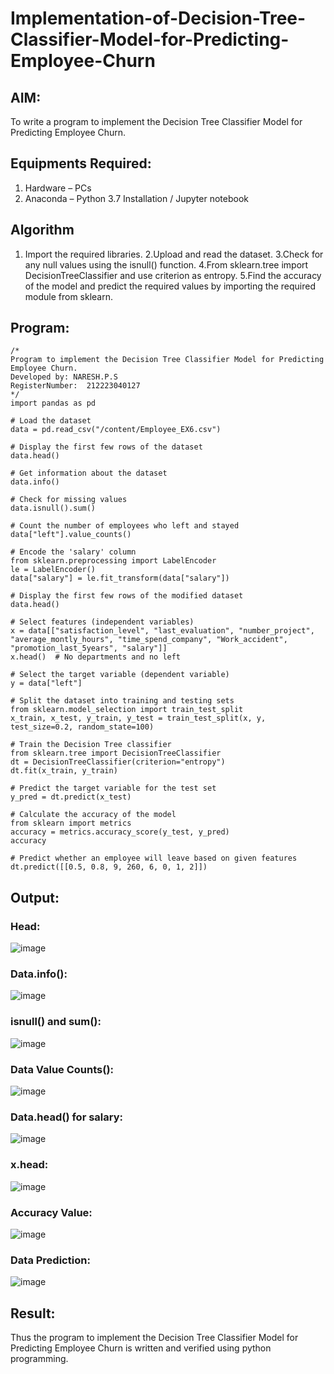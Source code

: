 # Implementation-of-Decision-Tree-Classifier-Model-for-Predicting-Employee-Churn

## AIM:
To write a program to implement the Decision Tree Classifier Model for Predicting Employee Churn.

## Equipments Required:
1. Hardware – PCs
2. Anaconda – Python 3.7 Installation / Jupyter notebook

## Algorithm
1. Import the required libraries.
2.Upload and read the dataset.
3.Check for any null values using the isnull() function.
4.From sklearn.tree import DecisionTreeClassifier and use criterion as entropy.
5.Find the accuracy of the model and predict the required values by importing the required module from sklearn.

## Program:
```
/*
Program to implement the Decision Tree Classifier Model for Predicting Employee Churn.
Developed by: NARESH.P.S
RegisterNumber:  212223040127
*/
import pandas as pd

# Load the dataset
data = pd.read_csv("/content/Employee_EX6.csv")

# Display the first few rows of the dataset
data.head()

# Get information about the dataset
data.info()

# Check for missing values
data.isnull().sum()

# Count the number of employees who left and stayed
data["left"].value_counts()

# Encode the 'salary' column
from sklearn.preprocessing import LabelEncoder
le = LabelEncoder()
data["salary"] = le.fit_transform(data["salary"])

# Display the first few rows of the modified dataset
data.head()

# Select features (independent variables)
x = data[["satisfaction_level", "last_evaluation", "number_project", "average_montly_hours", "time_spend_company", "Work_accident", "promotion_last_5years", "salary"]]
x.head()  # No departments and no left

# Select the target variable (dependent variable)
y = data["left"]

# Split the dataset into training and testing sets
from sklearn.model_selection import train_test_split
x_train, x_test, y_train, y_test = train_test_split(x, y, test_size=0.2, random_state=100)

# Train the Decision Tree classifier
from sklearn.tree import DecisionTreeClassifier
dt = DecisionTreeClassifier(criterion="entropy")
dt.fit(x_train, y_train)

# Predict the target variable for the test set
y_pred = dt.predict(x_test)

# Calculate the accuracy of the model
from sklearn import metrics
accuracy = metrics.accuracy_score(y_test, y_pred)
accuracy

# Predict whether an employee will leave based on given features
dt.predict([[0.5, 0.8, 9, 260, 6, 0, 1, 2]])
```

## Output:

### Head:
![image](https://github.com/23008344/Implementation-of-Decision-Tree-Classifier-Model-for-Predicting-Employee-Churn/assets/145742655/a3acd46e-66c9-43dc-9c85-92cba8c1385f)

### Data.info():
![image](https://github.com/23008344/Implementation-of-Decision-Tree-Classifier-Model-for-Predicting-Employee-Churn/assets/145742655/12152984-1c9f-4315-a8e7-45b70683916e)

### isnull() and sum():
![image](https://github.com/23008344/Implementation-of-Decision-Tree-Classifier-Model-for-Predicting-Employee-Churn/assets/145742655/2c6e7a39-6d35-46c4-a4e3-0ae41f344def)

### Data Value Counts():
![image](https://github.com/23008344/Implementation-of-Decision-Tree-Classifier-Model-for-Predicting-Employee-Churn/assets/145742655/ef5ac630-3bc4-49eb-b6c0-cdd640015ce7)

### Data.head() for salary:
![image](https://github.com/23008344/Implementation-of-Decision-Tree-Classifier-Model-for-Predicting-Employee-Churn/assets/145742655/dd91d140-e4c7-4d04-bc92-036251d12f55)

### x.head:
![image](https://github.com/23008344/Implementation-of-Decision-Tree-Classifier-Model-for-Predicting-Employee-Churn/assets/145742655/f7367faa-bc17-4237-a85a-5d5c07f71b87)

### Accuracy Value:
![image](https://github.com/23008344/Implementation-of-Decision-Tree-Classifier-Model-for-Predicting-Employee-Churn/assets/145742655/65007c77-bb80-4a84-a891-327f6ddbbabf)

### Data Prediction:
![image](https://github.com/23008344/Implementation-of-Decision-Tree-Classifier-Model-for-Predicting-Employee-Churn/assets/145742655/f3a7586e-af78-4ae2-bf54-4dc09bd44028)


## Result:
Thus the program to implement the  Decision Tree Classifier Model for Predicting Employee Churn is written and verified using python programming.
